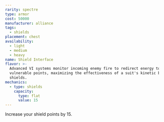 ```yaml
---
rarity: spectre
type: armor
cost: 50000
manufacturer: alliance
tags:
  - shields
placement: chest
availability:
  - light
  - medium
  - heavy
name: Shield Interface
flavor: >-
  Advanced VI systems monitor incoming enemy fire to redirect energy to
  vulnerable points, maximizing the effectiveness of a suit's kinetic barrier
  shields.
mechanics:
  - type: shields
    capacity:
      type: flat
      value: 15
---
```

Increase your shield points by 15.
